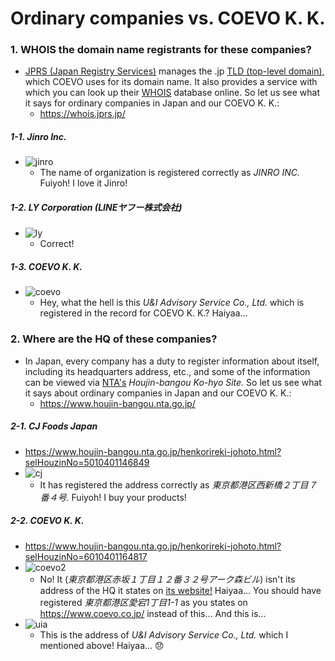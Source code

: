 # Ordinary companies vs. COEVO K. K. 

### 1. WHOIS the domain name registrants for these companies? 
- [JPRS (Japan Registry Services)](https://en.wikipedia.org/wiki/Japan_Registry_Services) manages the .jp [TLD (top-level domain),](https://en.wikipedia.org/wiki/Top-level_domain) which COEVO uses for its domain name.  It also provides a service with which you can look up their [WHOIS](https://en.wikipedia.org/wiki/WHOIS) database online.  So let us see what it says for ordinary companies in Japan and our COEVO K. K.:
  - https://whois.jprs.jp/

##### 1-1. Jinro Inc. 
- ![jinro](jinro.png)
  - The name of organization is registered correctly as *JINRO INC.*  Fuiyoh!  I love it Jinro!  

##### 1-2. LY Corporation (LINEヤフー株式会社) 
- ![ly](ly.png)
  - Correct!  

##### 1-3. COEVO K. K. 
- ![coevo](coevo.png)
  - Hey, what the hell is this *U&I Advisory Service Co., Ltd.* which is registered in the record for COEVO K. K.?  Haiyaa...  

### 2. Where are the HQ of these companies? 
- In Japan, every company has a duty to register information about itself, including its headquarters address, etc., and some of the information can be viewed via [NTA's](https://en.wikipedia.org/wiki/National_Tax_Agency) *Houjin-bangou Ko-hyo Site.*  So let us see what it says about ordinary companies in Japan and our COEVO K. K.:
  - https://www.houjin-bangou.nta.go.jp/

##### 2-1. CJ Foods Japan 
- https://www.houjin-bangou.nta.go.jp/henkorireki-johoto.html?selHouzinNo=5010401146849
- ![cj](cj.png)
  - It has registered the address correctly as *東京都港区西新橋２丁目７番４号.*  Fuiyoh!  I buy your products!

##### 2-2. COEVO K. K. 
- https://www.houjin-bangou.nta.go.jp/henkorireki-johoto.html?selHouzinNo=6010401164817
- ![coevo2](coevo2.png)
  - No!  It (*東京都港区赤坂１丁目１２番３２号アーク森ビル*) isn't its address of the HQ it states on [its website!](https://www.coevo.co.jp/)  Haiyaa...  You should have registered *東京都港区愛宕1丁目1-1* as you states on https://www.coevo.co.jp/ instead of this...  And this is...
- ![uia](uia.png)
  - This is the address of *U&I Advisory Service Co., Ltd.* which I mentioned above!  Haiyaa... :disappointed: 
